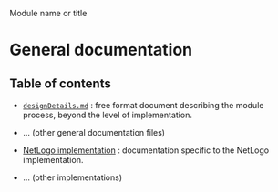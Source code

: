 Module name or title
# General documentation
## Table of contents

- [`designDetails.md`](designDetails.md) : free format document describing the module process, beyond the level of implementation.
  
- ... (other general documentation files)
  
- [NetLogo implementation](../netlogo_implementation/documentation/tableOfContents.md) : documentation specific to the NetLogo implementation.
  
- ... (other implementations)